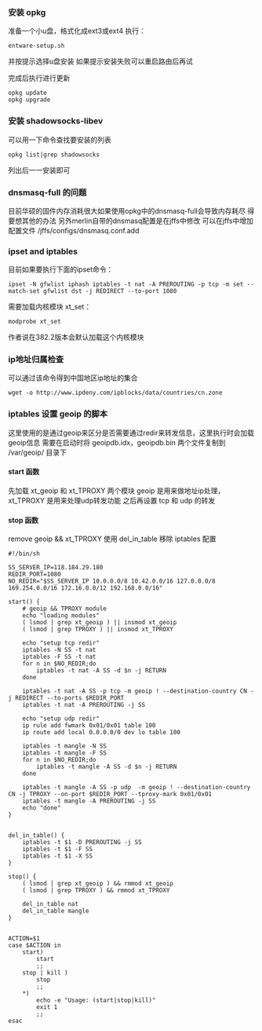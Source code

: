 ### 安装 opkg
准备一个小u盘，格式化成ext3或ext4 
执行： 
```shell
entware-setup.sh
```
并按提示选择u盘安装 
如果提示安装失败可以重启路由后再试 

完成后执行进行更新 
```shell
opkg update
opkg upgrade
```

### 安装 shadowsocks-libev
可以用一下命令查找要安装的列表 
```shell
opkg list|grep shadowsocks
```
列出后一一安装即可

### dnsmasq-full 的问题
目前华硕的固件内存消耗很大如果使用opkg中的dnsmasq-full会导致内存耗尽 
得要想其他的办法 
另外merlin自带的dnsmasq配置是在jffs中修改 
可以在jffs中增加配置文件 
/jffs/configs/dnsmasq.conf.add 

### ipset and iptables
目前如果要执行下面的ipset命令：
```shell
ipset -N gfwlist iphash iptables -t nat -A PREROUTING -p tcp -m set --match-set gfwlist dst -j REDIRECT --to-port 1080
```
需要加载内核模块 xt_set：
```shell
modprobe xt_set
```
作者说在382.2版本会默认加载这个内核模块


### ip地址归属检查
可以通过该命令得到中国地区ip地址的集合
```shell
wget -o http://www.ipdeny.com/ipblocks/data/countries/cn.zone
```

### iptables 设置 geoip 的脚本
这里使用的是通过geoip来区分是否需要通过redir来转发信息，这里执行时会加载geoip信息 
需要在启动时将 geoipdb.idx，geoipdb.bin 两个文件复制到 /var/geoip/ 目录下 

#### start 函数
先加载 xt_geoip 和 xt_TPROXY 两个模块 
geoip 是用来做地址ip处理，xt_TPROXY 是用来处理udp转发功能 
之后再设置 tcp 和 udp 的转发

#### stop 函数
remove geoip && xt_TPROXY
使用 del_in_table 移除 iptables 配置

```shell
#!/bin/sh

SS_SERVER_IP=118.184.29.180
REDIR_PORT=1080
NO_REDIR="$SS_SERVER_IP 10.0.0.0/8 10.42.0.0/16 127.0.0.0/8 169.254.0.0/16 172.16.0.0/12 192.168.0.0/16"

start() {
    # geoip && TPROXY module
    echo "loading modules"
    ( lsmod | grep xt_geoip ) || insmod xt_geoip
    ( lsmod | grep TPROXY ) || insmod xt_TPROXY

    echo "setup tcp redir"
    iptables -N SS -t nat
    iptables -F SS -t nat
    for n in $NO_REDIR;do
        iptables -t nat -A SS -d $n -j RETURN
    done

    iptables -t nat -A SS -p tcp -m geoip ! --destination-country CN -j REDIRECT --to-ports $REDIR_PORT
    iptables -t nat -A PREROUTING -j SS

    echo "setup udp redir"
    ip rule add fwmark 0x01/0x01 table 100
    ip route add local 0.0.0.0/0 dev lo table 100

    iptables -t mangle -N SS
    iptables -t mangle -F SS
    for n in $NO_REDIR;do
        iptables -t mangle -A SS -d $n -j RETURN
    done

    iptables -t mangle -A SS -p udp  -m geoip ! --destination-country CN -j TPROXY --on-port $REDIR_PORT --tproxy-mark 0x01/0x01
    iptables -t mangle -A PREROUTING -j SS
    echo "done"
}


del_in_table() {
    iptables -t $1 -D PREROUTING -j SS
    iptables -t $1 -F SS
    iptables -t $1 -X SS
}

stop() {
    ( lsmod | grep xt_geoip ) && rmmod xt_geoip
    ( lsmod | grep TPROXY ) && rmmod xt_TPROXY

    del_in_table nat
    del_in_table mangle
}


ACTION=$1
case $ACTION in
    start)
        start
        ;;
    stop | kill )
        stop
        ;;
    *)
        echo -e "Usage: (start|stop|kill)"
        exit 1
        ;;
esac
```
